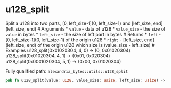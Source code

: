 # u128_split

Split a u128 into two parts, [0, left_size-1](0, left_size-1) and [left_size, end](left_size, end) # Arguments * `value` - data of u128 * `value_size` - the size of `value` in bytes * `left_size` - the size of left part in bytes # Returns * `left` - [0, left_size-1](0, left_size-1) of the origin u128 * `right` - [left_size, end](left_size, end) of the origin u128 which size is (value_size - left_size) # Examples u128_split(0x01020304, 4, 0) -> (0, 0x01020304) u128_split(0x01020304, 4, 1) -> (0x01, 0x020304) u128_split(0x0001020304, 5, 1) -> (0x00, 0x01020304)

Fully qualified path: `alexandria_bytes::utils::u128_split`

```rust
pub fn u128_split(value: u128, value_size: usize, left_size: usize) -> (u128, u128)
```

